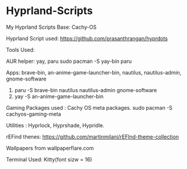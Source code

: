 # Hyprland-Scripts
My Hyprland Scripts
Base: Cachy-OS

Hyprland Script used: https://github.com/prasanthrangan/hyprdots

Tools Used:

AUR helper: yay, paru
sudo pacman -S yay-bin paru

Apps: brave-bin, an-anime-game-launcher-bin, nautilus, nautilus-admin, gnome-software
1) paru -S brave-bin nautilus nautilus-admin gnome-software 
2) yay -S an-anime-game-launcher-bin

Gaming Packages used : Cachy OS meta packages.
sudo pacman -S cachyos-gaming-meta

Utilities : Hyprlock, Hyprshade, Hypridle.

rEFind thenes: https://github.com/martinmilani/rEFInd-theme-collection

Wallpapers from wallpaperflare.com

Terminal Used: Kitty(font sizw = 16)
